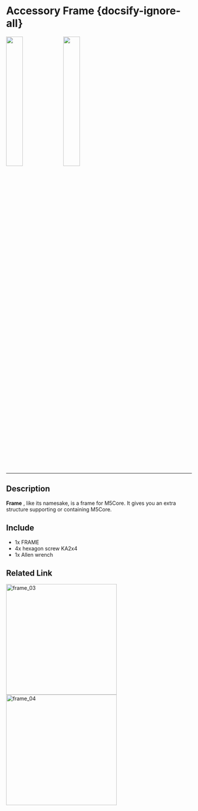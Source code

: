 # Accessory Frame {docsify-ignore-all}

<img src="assets/img/product_pics/accessory/frame_01.jpg" width="30%" height="30%">

<img src="assets/img/product_pics/accessory/frame_02.jpg" width="30%" height="30%">

***

## Description

**Frame** , like its namesake, is a frame for M5Core.  It gives you an extra structure supporting or containing M5Core.

## Include

-  1x FRAME
-  4x hexagon screw KA2x4
-  1x Allen wrench

## Related Link

<img src="assets/img/product_pics/accessory/frame_03.jpg" alt="frame_03" width="300px" height="300px">

<img src="assets/img/product_pics/accessory/frame_04.jpg" alt="frame_04" width="300px" height="300px">

<script>

   var purchase_link = 'https://m5stack.com/collections/m5-accessory/products/frame-panel-extended-install-components';

   anchor_search(purchase_link);
   scrollFunc();

</script>